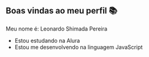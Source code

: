 ## Boas vindas ao meu perfil 📚

Meu nome é: Leonardo Shimada Pereira

- Estou estudando na Alura
- Estou me desenvolvendo na linguagem JavaScript
